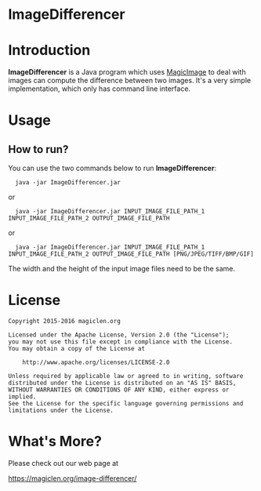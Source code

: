ImageDifferencer
=================================

# Introduction

**ImageDifferencer** is a Java program which uses [MagicImage](https://github.com/magiclen/MagicImage "MagicImage") to deal with images can compute the difference between two images. It's a very simple implementation, which only has command line interface.

# Usage

## How to run?

You can use the two commands below to run **ImageDifferencer**:

      java -jar ImageDifferencer.jar

or

      java -jar ImageDifferencer.jar INPUT_IMAGE_FILE_PATH_1 INPUT_IMAGE_FILE_PATH_2 OUTPUT_IMAGE_FILE_PATH

or

      java -jar ImageDifferencer.jar INPUT_IMAGE_FILE_PATH_1 INPUT_IMAGE_FILE_PATH_2 OUTPUT_IMAGE_FILE_PATH [PNG/JPEG/TIFF/BMP/GIF]

The width and the height of the input image files need to be the same.

# License

    Copyright 2015-2016 magiclen.org

    Licensed under the Apache License, Version 2.0 (the "License");
    you may not use this file except in compliance with the License.
    You may obtain a copy of the License at

        http://www.apache.org/licenses/LICENSE-2.0

    Unless required by applicable law or agreed to in writing, software
    distributed under the License is distributed on an "AS IS" BASIS,
    WITHOUT WARRANTIES OR CONDITIONS OF ANY KIND, either express or implied.
    See the License for the specific language governing permissions and
    limitations under the License.

# What's More?

Please check out our web page at

https://magiclen.org/image-differencer/
